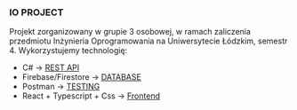 ### IO PROJECT
Projekt zorganizowany w grupie 3 osobowej, w ramach zaliczenia przedmiotu Inżynieria Oprogramowania na Uniwersytecie Łódzkim, semestr 4.
Wykorzystujemy technologię:
  - C#                       ->  [REST API][api]
  - Firebase/Firestore       ->  [DATABASE][db]
  - Postman                  ->  [TESTING][testing]
  - React + Typescript + Css ->  [Frontend][frontend]

[api]: https://github.com/TrueJacobG/io-project/wiki/API
[db]: https://github.com/TrueJacobG/io-project/wiki/Database
[testing]: https://github.com/TrueJacobG/io-project/wiki/Testing
[frontend]: https://github.com/TrueJacobG/io-project/wiki/Frontend
